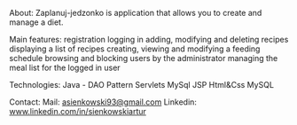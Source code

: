 About:
Zaplanuj-jedzonko is application that allows you to create and manage a diet.

Main features:
registration
logging in
adding, modifying and deleting recipes
displaying a list of recipes
creating, viewing and modifying a feeding schedule
browsing and blocking users by the administrator
managing the meal list for the logged in user

Technologies:
Java - DAO Pattern
Servlets
MySql
JSP
Html&Css
MySQL

Contact:
Mail: asienkowski93@gmail.com Linkedin: www.linkedin.com/in/sienkowskiartur
